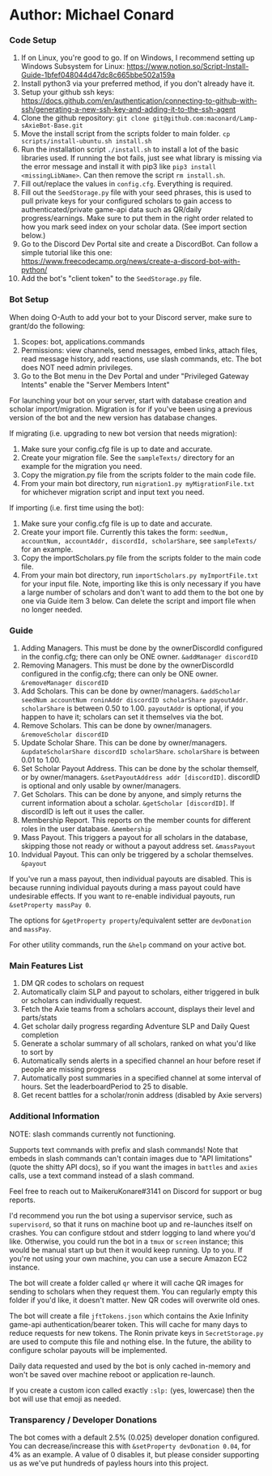 # Author: Michael Conard

### Code Setup
1. If on Linux, you're good to go. If on Windows, I recommend setting up Windows Subsystem for Linux: https://www.notion.so/Script-Install-Guide-1bfef048044d47dc8c665bbe502a159a
2. Install python3 via your preferred method, if you don't already have it.
3. Setup your github ssh keys: https://docs.github.com/en/authentication/connecting-to-github-with-ssh/generating-a-new-ssh-key-and-adding-it-to-the-ssh-agent
3. Clone the github repository: `git clone git@github.com:maconard/Lamp-sAxieBot-Base.git`
4. Move the install script from the scripts folder to main folder. `cp scripts/install-ubuntu.sh install.sh` 
5. Run the installation script `./install.sh` to install a lot of the basic libraries used. If running the bot fails, just see what library is missing via the error message and install it with pip3 like `pip3 install <missingLibName>`. Can then remove the script `rm install.sh`.
6. Fill out/replace the values in `config.cfg`. Everything is required.
7. Fill out the `SeedStorage.py` file with your seed phrases, this is used to pull private keys for your configured scholars to gain access to authenticated/private game-api data such as QR/daily progress/earnings. Make sure to put them in the right order related to how you mark seed index on your scholar data. (See import section below.)
8. Go to the Discord Dev Portal site and create a DiscordBot. Can follow a simple tutorial like this one: https://www.freecodecamp.org/news/create-a-discord-bot-with-python/
9. Add the bot's "client token" to the `SeedStorage.py` file.

### Bot Setup
When doing O-Auth to add your bot to your Discord server, make sure to grant/do the following:
1. Scopes: bot, applications.commands
2. Permissions: view channels, send messages, embed links, attach files, read message history, add reactions, use slash commands, etc. The bot does NOT need admin privileges.
3. Go to the Bot menu in the Dev Portal and under "Privileged Gateway Intents" enable the "Server Members Intent"

For launching your bot on your server, start with database creation and scholar import/migration. Migration is for if you've been using a previous version of the bot and the new version has database changes.

If migrating (i.e. upgrading to new bot version that needs migration):
1. Make sure your config.cfg file is up to date and accurate.
2. Create your migration file. See the `sampleTexts/` directory for an example for the migration you need.
3. Copy the migration.py file from the scripts folder to the main code file.
3. From your main bot directory, run `migration1.py myMigrationFile.txt` for whichever migration script and input text you need.

If importing (i.e. first time using the bot):
1. Make sure your config.cfg file is up to date and accurate.
2. Create your import file. Currently this takes the form: `seedNum, accountNum, accountAddr, discordId, scholarShare`, see `sampleTexts/` for an example.
3. Copy the importScholars.py file from the scripts folder to the main code file.
3. From your main bot directory, run `importScholars.py myImportFile.txt` for your input file. 
Note, importing like this is only necessary if you have a large number of scholars and don't want to add them to the bot one by one via Guide item 3 below. Can delete the script and import file when no longer needed.

### Guide
1. Adding Managers. This must be done by the ownerDiscordId configured in the config.cfg; there can only be ONE owner. `&addManager discordID`
2. Removing Managers. This must be done by the ownerDiscordId configured in the config.cfg; there can only be ONE owner. `&removeManager discordID`
3. Add Scholars. This can be done by owner/managers. `&addScholar seedNum accountNum roninAddr discordID scholarShare payoutAddr`. `scholarShare` is between 0.50 to 1.00. `payoutAddr` is optional, if you happen to have it; scholars can set it themselves via the bot.
4. Remove Scholars. This can be done by owner/managers. `&removeScholar discordID`
5. Update Scholar Share. This can be done by owner/managers. `&updateScholarShare discordID scholarShare`. `scholarShare` is between 0.01 to 1.00.
6. Set Scholar Payout Address. This can be done by the scholar themself, or by owner/managers. `&setPayoutAddress addr [discordID]`. discordID is optional and only usable by owner/managers.
7. Get Scholars. This can be done by anyone, and simply returns the current information about a scholar. `&getScholar [discordID]`. If discordID is left out it uses the caller.
8. Membership Report. This reports on the member counts for different roles in the user database. `&membership`
9. Mass Payout. This triggers a payout for all scholars in the database, skipping those not ready or without a payout address set. `&massPayout`
10. Indvidual Payout. This can only be triggered by a scholar themselves. `&payout`

If you've run a mass payout, then individual payouts are disabled. This is because running individual payouts during a mass payout could have undesirable effects. If you want to re-enable individual payouts, run `&setProperty massPay 0`.

The options for `&getProperty property`/equivalent setter are `devDonation` and `massPay`.

For other utility commands, run the `&help` command on your active bot.

### Main Features List
1. DM QR codes to scholars on request
2. Automatically claim SLP and payout to scholars, either triggered in bulk or scholars can individually request.
3. Fetch the Axie teams from a scholars account, displays their level and parts/stats
4. Get scholar daily progress regarding Adventure SLP and Daily Quest completion
5. Generate a scholar summary of all scholars, ranked on what you'd like to sort by
6. Automatically sends alerts in a specified channel an hour before reset if people are missing progress
7. Automatically post summaries in a specified channel at some interval of hours. Set the leaderboardPeriod to 25 to disable.
8. Get recent battles for a scholar/ronin address (disabled by Axie servers)

### Additional Information
NOTE: slash commands currently not functioning.

Supports text commands with prefix and slash commands! Note that embeds in slash commands can't contain images due to "API limitations" (quote the shitty API docs), so if you want the images in `battles` and `axies` calls, use a text command instead of a slash command.

Feel free to reach out to MaikeruKonare#3141 on Discord for support or bug reports.

I'd recommend you run the bot using a supervisor service, such as `supervisord`, so that it runs on machine boot up and re-launches itself on crashes. You can configure stdout and stderr logging to land where you'd like. Otherwise, you could run the bot in a `tmux` or `screen` instance; this would be manual start up but then it would keep running. Up to you. If you're not using your own machine, you can use a secure Amazon EC2 instance.

The bot will create a folder called `qr` where it will cache QR images for sending to scholars when they request them. You can regularly empty this folder if you'd like, it doesn't matter. New QR codes will overwrite old ones.

The bot will create a file `jftTokens.json` which contains the Axie Infinity game-api authentication/bearer token. This will cache for many days to reduce requests for new tokens. The Ronin private keys in `SecretStorage.py` are used to compute this file and nothing else. In the future, the ability to configure scholar payouts will be implemented.

Daily data requested and used by the bot is only cached in-memory and won't be saved over machine reboot or application re-launch.

If you create a custom icon called exactly `:slp:` (yes, lowercase) then the bot will use that emoji as needed.

### Transparency / Developer Donations
The bot comes with a default 2.5% (0.025) developer donation configured. You can decrease/increase this with `&setProperty devDonation 0.04`, for 4% as an example. A value of 0 disables it, but please consider supporting us as we've put hundreds of payless hours into this project.

